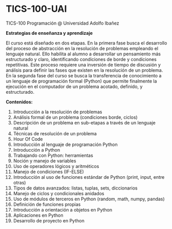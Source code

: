 # TICS-100-UAI
TICS-100 Programación @ Universidad Adolfo Ibañez

**Estrategias de enseñanza y aprendizaje**

El curso está diseñado en dos etapas. En la primera fase busca el desarrollo del proceso de abstracción en la resolución de
problemas empleando el lenguaje natural. Ello habilita al alumno a desarrollar un pensamiento más estructurado y claro,
identificando condiciones de borde y condiciones repetitivas. Este proceso requiere una inversión de tiempo de discusión
y análisis para definir las fases que existen en la resolución de un problema. En la segunda fase del curso se busca la
transferencia de conocimiento a un lenguaje de programación formal (Python) que permite finalmente la ejecución en el
computador de un problema acotado, definido, y estructurado.

**Contenidos:** 
1. Introducción a la resolución de problemas
2. Análisis formal de un problema (condiciones borde, ciclos)
3. Descripción de un problema en sub-etapas a través de un lenguaje natural
4. Técnicas de resolución de un problema
5. Hour Of Code
6. Introducción al lenguaje de programación Python
7. Introducción a Python
8. Trabajando con Python: herramientas
9. Noción y manejo de variables
10. Uso de operadores lógicos y aritméticos
11. Manejo de condiciones (IF-ELSE)
12. Introducción al uso de funciones estándar de Python (print, input, entre otras)
13. Tipos de datos avanzados: listas, tuplas, sets, diccionarios
14. Manejo de ciclos y condicionales anidados
15. Uso de módulos de terceros en Python (random, math, numpy, pandas)
16. Definición de funciones propias
17. Introducción a orientación a objetos en Python
18. Aplicaciones en Python
19. Desarrollo de proyecto en Python
